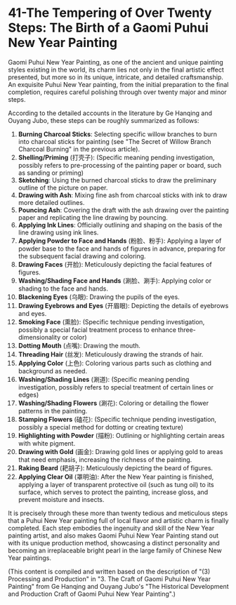 
# 41-The Tempering of Over Twenty Steps: The Birth of a Gaomi Puhui New Year Painting

Gaomi Puhui New Year Painting, as one of the ancient and unique painting styles existing in the world, its charm lies not only in the final artistic effect presented, but more so in its unique, intricate, and detailed craftsmanship. An exquisite Puhui New Year painting, from the initial preparation to the final completion, requires careful polishing through over twenty major and minor steps.

According to the detailed accounts in the literature by Ge Hanqing and Ouyang Jubo, these steps can be roughly summarized as follows:

1.  **Burning Charcoal Sticks**: Selecting specific willow branches to burn into charcoal sticks for painting (see "The Secret of Willow Branch Charcoal Burning" in the previous article).
2.  **Shelling/Priming** (打壳子): (Specific meaning pending investigation, possibly refers to pre-processing of the painting paper or board, such as sanding or priming)
3.  **Sketching**: Using the burned charcoal sticks to draw the preliminary outline of the picture on paper.
4.  **Drawing with Ash**: Mixing fine ash from charcoal sticks with ink to draw more detailed outlines.
5.  **Pouncing Ash**: Covering the draft with the ash drawing over the painting paper and replicating the line drawing by pouncing.
6.  **Applying Ink Lines**: Officially outlining and shaping on the basis of the line drawing using ink lines.
7.  **Applying Powder to Face and Hands** (粉脸、粉手): Applying a layer of powder base to the face and hands of figures in advance, preparing for the subsequent facial drawing and coloring.
8.  **Drawing Faces** (开脸): Meticulously depicting the facial features of figures.
9.  **Washing/Shading Face and Hands** (涮脸、涮手): Applying color or shading to the face and hands.
10. **Blackening Eyes** (乌眼): Drawing the pupils of the eyes.
11. **Drawing Eyebrows and Eyes** (开眉眼): Depicting the details of eyebrows and eyes.
12. **Smoking Face** (熏脸): (Specific technique pending investigation, possibly a special facial treatment process to enhance three-dimensionality or color)
13. **Dotting Mouth** (点嘴): Drawing the mouth.
14. **Threading Hair** (丝发): Meticulously drawing the strands of hair.
15. **Applying Color** (上色): Coloring various parts such as clothing and background as needed.
16. **Washing/Shading Lines** (涮道): (Specific meaning pending investigation, possibly refers to special treatment of certain lines or edges)
17. **Washing/Shading Flowers** (涮花): Coloring or detailing the flower patterns in the painting.
18. **Stamping Flowers** (磕花): (Specific technique pending investigation, possibly a special method for dotting or creating texture)
19. **Highlighting with Powder** (描粉): Outlining or highlighting certain areas with white pigment.
20. **Drawing with Gold** (画金): Drawing gold lines or applying gold to areas that need emphasis, increasing the richness of the painting.
21. **Raking Beard** (耙胡子): Meticulously depicting the beard of figures.
22. **Applying Clear Oil** (罩明油): After the New Year painting is finished, applying a layer of transparent protective oil (such as tung oil) to its surface, which serves to protect the painting, increase gloss, and prevent moisture and insects.

It is precisely through these more than twenty tedious and meticulous steps that a Puhui New Year painting full of local flavor and artistic charm is finally completed. Each step embodies the ingenuity and skill of the New Year painting artist, and also makes Gaomi Puhui New Year Painting stand out with its unique production method, showcasing a distinct personality and becoming an irreplaceable bright pearl in the large family of Chinese New Year paintings.

(This content is compiled and written based on the description of "(3) Processing and Production" in "3. The Craft of Gaomi Puhui New Year Painting" from Ge Hanqing and Ouyang Jubo's "The Historical Development and Production Craft of Gaomi Puhui New Year Painting".)
